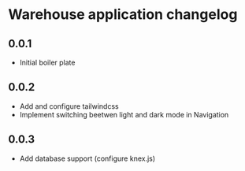 # Warehouse application changelog

## 0.0.1

- Initial boiler plate

## 0.0.2

- Add and configure tailwindcss
- Implement switching beetwen light and dark mode in Navigation

## 0.0.3

- Add database support (configure knex.js)
